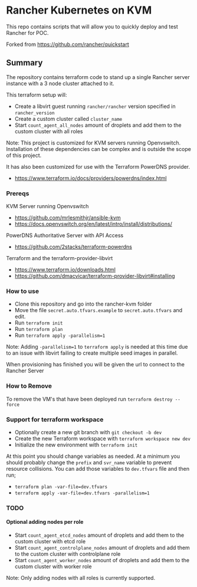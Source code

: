 # Rancher Kubernetes on KVM 
This repo contains scripts that will allow you to quickly deploy and test Rancher for POC.

Forked from https://github.com/rancher/quickstart

## Summary

The repository contains terraform code to stand up a single Rancher server instance with a 3 node cluster attached to it.

This terraform setup will:

- Create a libvirt guest running `rancher/rancher` version specified in `rancher_version`
- Create a custom cluster called `cluster_name`
- Start `count_agent_all_nodes` amount of droplets and add them to the custom cluster with all roles

Note: This project is customized for KVM servers running Openvswitch.  Installation of these dependencies can be
complex and is outside the scope of this project.

It has also been customized for use with the Terraform PowerDNS provider.
- https://www.terraform.io/docs/providers/powerdns/index.html

### Prereqs
KVM Server running Openvswitch

- https://github.com/mrlesmithjr/ansible-kvm
- https://docs.openvswitch.org/en/latest/intro/install/distributions/

PowerDNS Authoritative Server with API Access
- https://github.com/2stacks/terraform-powerdns

Terraform and the terraform-provider-libvirt

- https://www.terraform.io/downloads.html
- https://github.com/dmacvicar/terraform-provider-libvirt#installing

### How to use

- Clone this repository and go into the rancher-kvm folder
- Move the file `secret.auto.tfvars.example` to `secret.auto.tfvars` and edit.
- Run `terraform init`
- Run `terraform plan`
- Run `terraform apply -parallelism=1`

Note: Adding `-parallelism=1` to `terraform apply` is needed at this time due to an issue with libvirt failing to create 
multiple seed images in parallel.

When provisioning has finished you will be given the url to connect to the Rancher Server

### How to Remove

To remove the VM's that have been deployed run `terraform destroy --force`

### Support for terraform workspace
- Optionally create a new git branch with `git checkout -b dev`
- Create the new Terraform workspace with `terraform workspace new dev`
- Initialize the new environment with `terraform init`

At this point you should change variables as needed.  At a minimum you should probably change the `prefix` and `svr_name` 
variable to prevent resource collisions.  You can add those variables to `dev.tfvars` file and then run;

- `terraform plan -var-file=dev.tfvars`
- `terraform apply -var-file=dev.tfvars -parallelism=1`

### TODO
#### Optional adding nodes per role
- Start `count_agent_etcd_nodes` amount of droplets and add them to the custom cluster with etcd role
- Start `count_agent_controlplane_nodes` amount of droplets and add them to the custom cluster with controlplane role
- Start `count_agent_worker_nodes` amount of droplets and add them to the custom cluster with worker role

Note: Only adding nodes with all roles is currently supported.
